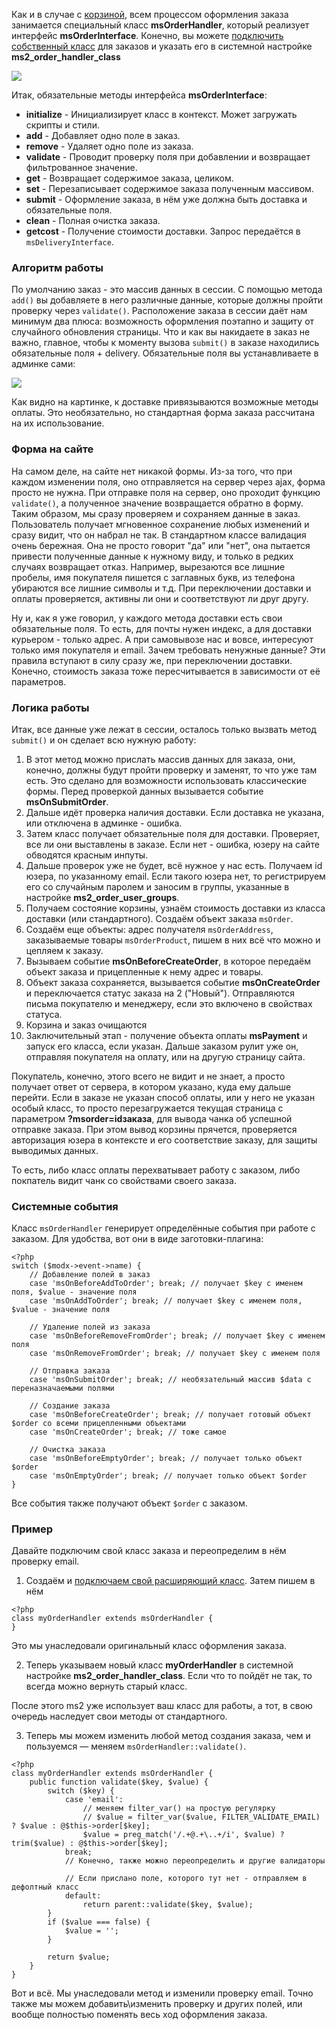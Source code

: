 Как и в случае с [корзиной][1], всем процессом оформления заказа занимается специальный класс **msOrderHandler**, который реализует интерфейс **msOrderInterface**.
Конечно, вы можете [подключить собственный класс][2] для заказов и указать его в системной настройке **ms2_order_handler_class**

[![](https://file.modx.pro/files/2/a/0/f/a0f4ad40a5f9445b61dbeabbbbd2d211_thumb.png)](https://file.modx.pro/files/2/a/0/f/a0f4ad40a5f9445b61dbeabbbbd2d211.png)

Итак, обязательные методы интерфейса **msOrderInterface**:
*   **initialize** - Инициализирует класс в контекст. Может загружать скрипты и стили.
*   **add** - Добавляет одно поле в заказ.
*   **remove** - Удаляет одно поле из заказа.
*   **validate** - Проводит проверку поля при добавлении и возвращает фильтрованное значение.
*   **get** - Возвращает содержимое заказа, целиком.
*   **set** - Перезаписывает содержимое заказа полученным массивом.
*   **submit** - Оформление заказа, в нём уже должна быть доставка и обязательные поля.
*   **clean** - Полная очистка заказа.
*   **getcost** - Получение стоимости доставки. Запрос передаётся в `msDeliveryInterface`.

### Алгоритм работы

По умолчанию заказ - это массив данных в сессии.
С помощью метода `add()` вы добавляете в него различные данные, которые должны пройти проверку через `validate()`.
Расположение заказа в сессии даёт нам минимум два плюса: возможность оформления поэтапно и защиту от случайного обновления страницы.
Что и как вы накидаете в заказ не важно, главное, чтобы к моменту вызова `submit()` в заказе находились обязательные поля + delivery.
Обязательные поля вы устанавливаете в админке сами:

[![](https://file.modx.pro/files/2/9/b/4/9b492d9b974e2d5084ea683a7c446169_thumb.png)](https://file.modx.pro/files/2/9/b/4/9b492d9b974e2d5084ea683a7c446169.png)

Как видно на картинке, к доставке привязываются возможные методы оплаты.
Это необязательно, но стандартная форма заказа рассчитана на их использование.

### Форма на сайте

На самом деле, на сайте нет никакой формы.
Из-за того, что при каждом изменении поля, оно отправляется на сервер через ajax, форма просто не нужна.
При отправке поля на сервер, оно проходит функцию `validate()`, а полученное значение возвращается обратно в форму.
Таким образом, мы сразу проверяем и сохраняем данные в заказ.
Пользователь получает мгновенное сохранение любых изменений и сразу видит, что он набрал не так.
В стандартном классе валидация очень бережная. Она не просто говорит "да" или "нет", она пытается привести полученные данные к нужному виду, и только в редких случаях возвращает отказ.
Например, вырезаются все лишние пробелы, имя покупателя пишется с заглавных букв, из телефона убираются все лишние символы и т.д.
При переключении доставки и оплаты проверяется, активны ли они и соответствуют ли друг другу.

Ну и, как я уже говорил, у каждого метода доставки есть свои обязательные поля.
То есть, для почты нужен индекс, а для доставки курьером - только адрес.
А при самовывозе нас и вовсе, интересуют только имя покупателя и email.
Зачем требовать ненужные данные?
Эти правила вступают в силу сразу же, при переключении доставки.
Конечно, стоимость заказа тоже пересчитывается в зависимости от её параметров.

### Логика работы

Итак, все данные уже лежат в сессии, осталось только вызвать метод `submit()` и он сделает всю нужную работу:

1.  В этот метод можно прислать массив данных для заказа, они, конечно, должны будут пройти проверку и заменят, то что уже там есть.
Это сделано для возможности использовать классические формы.
Перед проверкой данных вызывается событие **msOnSubmitOrder**.
2.  Дальше идёт проверка наличия доставки. Если доставка не указана, или отключена в админке - ошибка.
3.  Затем класс получает обязательные поля для доставки. Проверяет, все ли они выставлены в заказе.
Если нет - ошибка, юзеру на сайте обводятся красным инпуты.
4.  Дальше проверок уже не будет, всё нужное у нас есть.
    Получаем id юзера, по указанному email. Если такого юзера нет, то регистрируем его со случайным паролем и заносим в группы, указанные в настройке **ms2_order_user_groups**.
5.  Получаем состояние корзины, узнаём стоимость доставки из класса доставки (или стандартного). Создаём объект заказа `msOrder`.
6.  Создаём еще объекты: адрес получателя `msOrderAddress`, заказываемые товары `msOrderProduct`, пишем в них всё что можно и цепляем к заказу.
7.  Вызываем событие **msOnBeforeCreateOrder**, в которое передаём объект заказа и прицепленные к нему адрес и товары.
8.  Объект заказа сохраняется, вызывается событие **msOnCreateOrder** и переключается статус заказа на 2 ("Новый").
Отправляются письма покупателю и менеджеру, если это включено в свойствах статуса.
9.  Корзина и заказ очищаются
10.  Заключительный этап - получение объекта оплаты **msPayment** и запуск его класса, если указан.
Дальше заказом рулит уже он, отправляя покупателя на оплату, или на другую страницу сайта.

Покупатель, конечно, этого всего не видит и не знает, а просто получает ответ от сервера, в котором указано, куда ему дальше перейти.
Если в заказе не указан способ оплаты, или у него не указан особый класс, то просто перезагружается текущая страница с параметром **?msorder=idзаказа**, для вывода чанка об успешной отправке заказа.
При этом вывод корзины прячется, проверяется авторизация юзера в контексте и его соответствие заказу, для защиты выводимых данных.

То есть, либо класс оплаты перехватывает работу с заказом, либо покпатель видит чанк со свойствами своего заказа.

### Системные события
Класс `msOrderHandler` генерирует определённые события при работе с заказом. Для удобства, вот они в виде заготовки-плагина:
```
<?php
switch ($modx->event->name) {
    // Добавление полей в заказ
    case 'msOnBeforeAddToOrder'; break; // получает $key с именем поля, $value - значение поля
    case 'msOnAddToOrder'; break; // получает $key с именем поля, $value - значение поля

    // Удаление полей из заказа
    case 'msOnBeforeRemoveFromOrder'; break; // получает $key с именем поля
    case 'msOnRemoveFromOrder'; break; // получает $key с именем поля

    // Отправка заказа
    case 'msOnSubmitOrder'; break; // необязательный массив $data с переназначаемыми полями

    // Создание заказа
    case 'msOnBeforeCreateOrder'; break; // получает готовый объект $order со всеми прицепленными объектами
    case 'msOnCreateOrder'; break; // тоже самое

    // Очистка заказа
    case 'msOnBeforeEmptyOrder'; break; // получает только объект $order
    case 'msOnEmptyOrder'; break; // получает только объект $order
}
```
Все события также получают объект `$order` с заказом.

### Пример
Давайте подключим свой класс заказа и переопределим в нём проверку email.

1. Создаём и [подключаем свой расширяющий класс][2]. Затем пишем в нём
```
<?php
class myOrderHandler extends msOrderHandler {
}
```
Это мы унаследовали оригинальный класс оформления заказа.

2. Теперь указываем новый класс **myOrderHandler** в системной настройке **ms2_order_handler_class**.
Если что то пойдёт не так, то всегда можно вернуть старый класс.

После этого ms2 уже использует ваш класс для работы, а тот, в свою очередь наследует свои методы от стандартного.

3. Теперь мы можем изменить любой метод создания заказа, чем и пользуемся — меняем `msOrderHandler::validate()`.
```
<?php
class myOrderHandler extends msOrderHandler {
    public function validate($key, $value) {
        switch ($key) {
            case 'email':
                // меняем filter_var() на простую регулярку
                // $value = filter_var($value, FILTER_VALIDATE_EMAIL) ? $value : @$this->order[$key];
                $value = preg_match('/.+@.+\..+/i', $value) ? trim($value) : @$this->order[$key];
            break;
            // Конечно, также можно переопределить и другие валидаторы

            // Если прислано поле, которого тут нет - отправляем в дефолтный класс
            default:
                return parent::validate($key, $value);
        }
        if ($value === false) {
            $value = '';
        }

        return $value;
    }
}
```

Вот и всё. Мы унаследовали метод и изменили проверку email.
Точно также мы можем добавить\изменить проверку и других полей, или вообще полностью поменять весь ход оформления заказа.


[1]: /ru/01_Компоненты/02_miniShop2/03_Разработка/03_Службы/01_Корзина.md
[2]: /ru/01_Компоненты/02_miniShop2/03_Разработка/03_Службы/10_Подключение.md